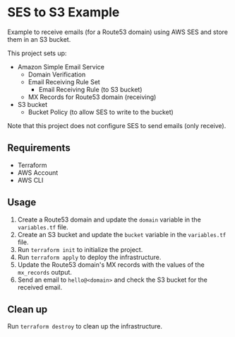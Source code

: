 # SES to S3 Example

Example to receive emails (for a Route53 domain) using AWS SES and store them in an S3 bucket.

This project sets up:
- Amazon Simple Email Service
  - Domain Verification
  - Email Receiving Rule Set
    - Email Receiving Rule (to S3 bucket)
  - MX Records for Route53 domain (receiving)
- S3 bucket
  - Bucket Policy (to allow SES to write to the bucket)

Note that this project does not configure SES to send emails (only receive).

## Requirements

* Terraform
* AWS Account
* AWS CLI

## Usage

1. Create a Route53 domain and update the `domain` variable in the `variables.tf` file.
2. Create an S3 bucket and update the `bucket` variable in the `variables.tf` file.
3. Run `terraform init` to initialize the project.
4. Run `terraform apply` to deploy the infrastructure.
5. Update the Route53 domain's MX records with the values of the `mx_records` output.
6. Send an email to `hello@<domain>` and check the S3 bucket for the received email.

## Clean up

Run `terraform destroy` to clean up the infrastructure.